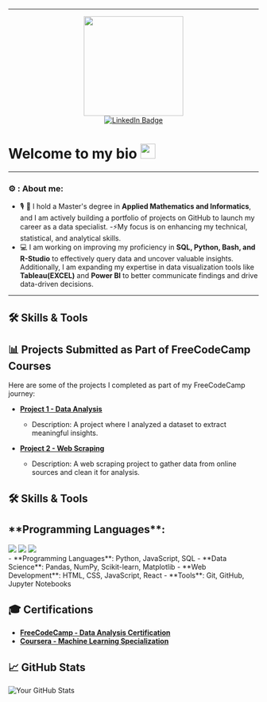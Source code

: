 <!-- header + linkedin -->

---

<div id="header" align="center">
  <img src="https://media.giphy.com/media/XwBzLXzYq7ljHBXkHk/giphy.gif" width="200"/>
  <div id="badges">
  <a href="https://www.linkedin.com/in/alphonse-haba-44954223b">
    <img src="https://img.shields.io/badge/LinkedIn-blue?style=for-the-badge&logo=linkedin&logoColor=white" alt="LinkedIn Badge"/>
  </a>
  </div>
</div>

<h1>
 Welcome to my bio
  <img src="https://media.giphy.com/media/hvRJCLFzcasrR4ia7z/giphy.gif" width="30px"/>
</h1>

---

<!-- about me -->

### ⚙ : About me:

- 🎙 📖 I hold a Master's degree in **Applied Mathematics and Informatics**, and I am actively building a portfolio of projects on GitHub to launch my career as a data specialist.
-⚡My focus is on enhancing my technical, statistical, and analytical skills.
- 💻 I am working on improving my proficiency in **SQL, Python, Bash, and R-Studio** to effectively query data and uncover valuable insights. Additionally, I am expanding my expertise in data visualization tools like **Tableau(EXCEL)** and **Power BI** to better communicate findings and drive data-driven decisions.

---

<!-- skills section - programming languages -->

## 🛠️ Skills & Tools


## 📊 Projects Submitted as Part of FreeCodeCamp Courses

Here are some of the projects I completed as part of my FreeCodeCamp journey:

- [**Project 1 - Data Analysis**](https://github.com/Cetaking27/KingZoulou_Bash_SQL.git)
  - Description: A project where I analyzed a dataset to extract meaningful insights.
  
- [**Project 2 - Web Scraping**](https://github.com/yourusername/project2)
  - Description: A web scraping project to gather data from online sources and clean it for analysis.

## 🛠️ Skills & Tools
<div>
  <h2>**Programming Languages**:</h2>
   <img src="https://cdn.jsdelivr.net/gh/devicons/devicon@latest/icons/python/python-original-wordmark.svg" />
   <img src="https://cdn.jsdelivr.net/gh/devicons/devicon@latest/icons/azuresqldatabase/azuresqldatabase-original.svg" />
            <img src="https://cdn.jsdelivr.net/gh/devicons/devicon@latest/icons/postgresql/postgresql-original-wordmark.svg" />
</div>
- **Programming Languages**: Python, JavaScript, SQL
- **Data Science**: Pandas, NumPy, Scikit-learn, Matplotlib
- **Web Development**: HTML, CSS, JavaScript, React
- **Tools**: Git, GitHub, Jupyter Notebooks

## 🎓 Certifications

- [**FreeCodeCamp - Data Analysis Certification**](https://www.freecodecamp.org/certification/yourusername/data-analysis)
- [**Coursera - Machine Learning Specialization**](https://www.coursera.org/account/accomplishments/specialization/yourusername)

## 📈 GitHub Stats

![Your GitHub Stats](https://github-readme-stats.vercel.app/api?username=yourusername&show_icons=true&hide_title=true)
